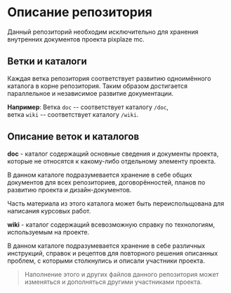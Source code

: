 # Описание репозитория

Данный репозиторий необходим исключительно для хранения внутренних
документов проекта pixplaze mc.

## Ветки и каталоги

Каждая ветка репозитория соответствует развитию одноимённого каталога
в корне репозитория. Таким образом достигается параллельное и независимое
развитие документации.

**Например**:
Ветка `doc` -- соответствует каталогу `/doc`, \
ветка `wiki` -- соответствует каталогу `/wiki`.

## Описание веток и каталогов

**doc** - каталог содержащий основные сведения и документы проекта,
которые не относятся к какому-либо отдельному элементу проекта.

В данном каталоге подразумевается хранение в себе общих документов для
всех репозиториев, договорённостей, планов по развитию проекта и 
дизайн-документов.

Часть материала из этого каталога может быть переиспольщована для
написания курсовых работ.


**wiki** - каталог содержащий всевозможную справку по технологиям,
используемым на проекте.

В данном каталоге подразумевается хранение в себе различных инструкций,
справок и рецептов для повторного решения описанных проблем, с которыми
столкнулись и описали участники проекта.


> Наполнение этого и других файлов данного репозитория может изменяться
> и дополняться другими участниками проекта.
